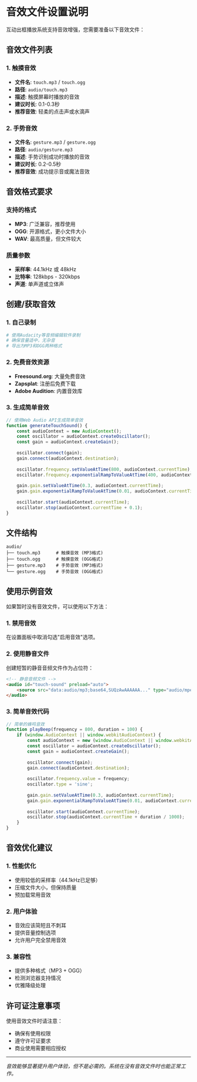 # 音效文件设置说明

互动出框播放系统支持音效增强，您需要准备以下音效文件：

## 音效文件列表

### 1. 触摸音效
- **文件名**: `touch.mp3` / `touch.ogg`
- **路径**: `audio/touch.mp3`
- **描述**: 触摸屏幕时播放的音效
- **建议时长**: 0.1-0.3秒
- **推荐音效**: 轻柔的点击声或水滴声

### 2. 手势音效
- **文件名**: `gesture.mp3` / `gesture.ogg`
- **路径**: `audio/gesture.mp3`
- **描述**: 手势识别成功时播放的音效
- **建议时长**: 0.2-0.5秒
- **推荐音效**: 成功提示音或魔法音效

## 音效格式要求

### 支持的格式
- **MP3**: 广泛兼容，推荐使用
- **OGG**: 开源格式，更小文件大小
- **WAV**: 最高质量，但文件较大

### 质量参数
- **采样率**: 44.1kHz 或 48kHz
- **比特率**: 128kbps - 320kbps
- **声道**: 单声道或立体声

## 创建/获取音效

### 1. 自己录制
```bash
# 使用Audacity等音频编辑软件录制
# 确保音量适中，无杂音
# 导出为MP3和OGG两种格式
```

### 2. 免费音效资源
- **Freesound.org**: 大量免费音效
- **Zapsplat**: 注册后免费下载
- **Adobe Audition**: 内置音效库

### 3. 生成简单音效
```javascript
// 使用Web Audio API生成简单音效
function generateTouchSound() {
    const audioContext = new AudioContext();
    const oscillator = audioContext.createOscillator();
    const gain = audioContext.createGain();
    
    oscillator.connect(gain);
    gain.connect(audioContext.destination);
    
    oscillator.frequency.setValueAtTime(800, audioContext.currentTime);
    oscillator.frequency.exponentialRampToValueAtTime(400, audioContext.currentTime + 0.1);
    
    gain.gain.setValueAtTime(0.3, audioContext.currentTime);
    gain.gain.exponentialRampToValueAtTime(0.01, audioContext.currentTime + 0.1);
    
    oscillator.start(audioContext.currentTime);
    oscillator.stop(audioContext.currentTime + 0.1);
}
```

## 文件结构
```
audio/
├── touch.mp3      # 触摸音效 (MP3格式)
├── touch.ogg      # 触摸音效 (OGG格式)
├── gesture.mp3    # 手势音效 (MP3格式)
└── gesture.ogg    # 手势音效 (OGG格式)
```

## 使用示例音效

如果暂时没有音效文件，可以使用以下方法：

### 1. 禁用音效
在设置面板中取消勾选"启用音效"选项。

### 2. 使用静音文件
创建短暂的静音音频文件作为占位符：
```html
<!-- 静音音频文件 -->
<audio id="touch-sound" preload="auto">
    <source src="data:audio/mp3;base64,SUQzAwAAAAAA..." type="audio/mpeg">
</audio>
```

### 3. 简单音效代码
```javascript
// 简单的蜂鸣音效
function playBeep(frequency = 800, duration = 100) {
    if (window.AudioContext || window.webkitAudioContext) {
        const audioContext = new (window.AudioContext || window.webkitAudioContext)();
        const oscillator = audioContext.createOscillator();
        const gain = audioContext.createGain();
        
        oscillator.connect(gain);
        gain.connect(audioContext.destination);
        
        oscillator.frequency.value = frequency;
        oscillator.type = 'sine';
        
        gain.gain.setValueAtTime(0.3, audioContext.currentTime);
        gain.gain.exponentialRampToValueAtTime(0.01, audioContext.currentTime + duration / 1000);
        
        oscillator.start(audioContext.currentTime);
        oscillator.stop(audioContext.currentTime + duration / 1000);
    }
}
```

## 音效优化建议

### 1. 性能优化
- 使用较低的采样率（44.1kHz已足够）
- 压缩文件大小，但保持质量
- 预加载常用音效

### 2. 用户体验
- 音效应该简短且不刺耳
- 提供音量控制选项
- 允许用户完全禁用音效

### 3. 兼容性
- 提供多种格式（MP3 + OGG）
- 检测浏览器支持情况
- 优雅降级处理

## 许可证注意事项

使用音效文件时请注意：
- 确保有使用权限
- 遵守许可证要求
- 商业使用需要相应授权

---

*音效能够显著提升用户体验，但不是必需的。系统在没有音效文件时也能正常工作。* 